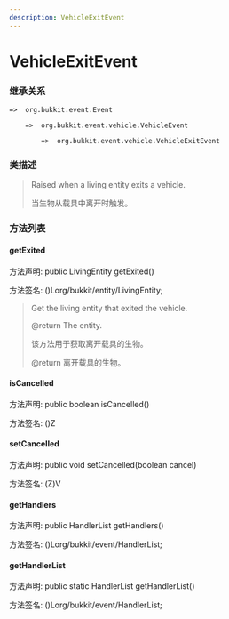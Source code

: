 ```yaml
---
description: VehicleExitEvent
---
```


# VehicleExitEvent

### 继承关系

    =>  org.bukkit.event.Event

        =>  org.bukkit.event.vehicle.VehicleEvent

            =>  org.bukkit.event.vehicle.VehicleExitEvent

### 类描述

> Raised when a living entity exits a vehicle.
> 
> <p>
> 
> 当生物从载具中离开时触发。

### 方法列表

#### getExited

方法声明: public LivingEntity getExited()

方法签名: ()Lorg/bukkit/entity/LivingEntity;

> Get the living entity that exited the vehicle.
> 
> @return The entity.
> 
> <p>
> 
> 该方法用于获取离开载具的生物。
> 
> @return 离开载具的生物。

#### isCancelled

方法声明: public boolean isCancelled()

方法签名: ()Z

#### setCancelled

方法声明: public void setCancelled(boolean cancel)

方法签名: (Z)V

#### getHandlers

方法声明: public HandlerList getHandlers()

方法签名: ()Lorg/bukkit/event/HandlerList;

#### getHandlerList

方法声明: public static HandlerList getHandlerList()

方法签名: ()Lorg/bukkit/event/HandlerList;